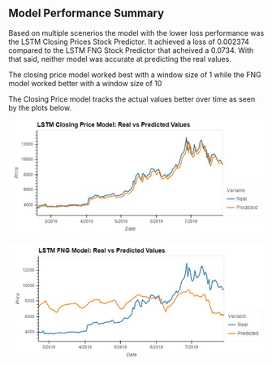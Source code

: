 ## Model Performance Summary

Based on multiple scenerios the model with the lower loss performance was the LSTM Closing Prices Stock Predictor.  It achieved a loss of 0.002374 compared to the LSTM FNG Stock Predictor that acheived a 0.0734.  With that said, neither model was accurate at predicting the real values. 

The closing price model worked best with a window size of 1 while the FNG model worked better with a window size of 10

The Closing Price model tracks the actual values better over time as seen by the plots below.

![closing_price_plot.jpg](Images/closing_price_plot.jpg)

![fng_plot.jpg](Images/fng_plot.jpg)